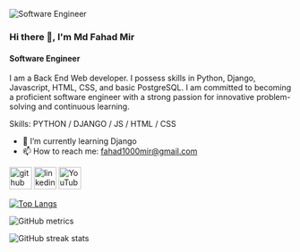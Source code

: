 ![Software Engineer](https://media.licdn.com/dms/image/v2/D4E16AQG025WyBZboXw/profile-displaybackgroundimage-shrink_350_1400/profile-displaybackgroundimage-shrink_350_1400/0/1725434146778?e=1730937600&v=beta&t=fQ65JCkCkhlvZarYbqGD2kUJbr_nacmrSNQpZPuZoro)

### Hi there 👋, I'm Md Fahad Mir
#### Software Engineer


I am a Back End Web developer. I possess skills in Python, Django, Javascript, HTML, CSS, and basic PostgreSQL. I am committed to becoming a proficient software engineer with a strong passion for innovative problem-solving and continuous learning.

Skills: PYTHON / DJANGO / JS / HTML / CSS

- 🌱 I’m currently learning Django 
- 📫 How to reach me: fahad1000mir@gmail.com 


[<img src='https://cdn.jsdelivr.net/npm/simple-icons@3.0.1/icons/github.svg' alt='github' height='40'>](https://github.com/FahadOSD)  [<img src='https://cdn.jsdelivr.net/npm/simple-icons@3.0.1/icons/linkedin.svg' alt='linkedin' height='40'>](https://www.linkedin.com/in/md-fahad-mir/)  [<img src='https://cdn.jsdelivr.net/npm/simple-icons@3.0.1/icons/youtube.svg' alt='YouTube' height='40'>](https://www.youtube.com/channel/UCSWfgsInfoXBQzc847A9Ccg)  

[![Top Langs](https://github-readme-stats.vercel.app/api/top-langs/?username=FahadOSD)](https://github.com/anuraghazra/github-readme-stats)

![GitHub metrics](https://metrics.lecoq.io/FahadOSD)  

![GitHub streak stats](https://streak-stats.demolab.com/?user=FahadOSD)  


